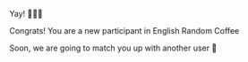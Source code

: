 Yay\! 💙💙💙

Congrats\! You are a new participant in English Random Coffee

Soon\, we are going to match you up with another user 📨️